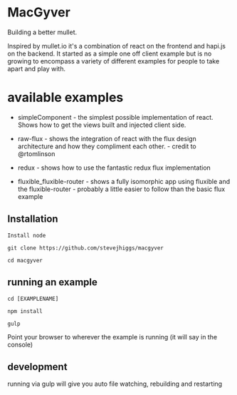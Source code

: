 # MacGyver

Building a better mullet.

Inspired by mullet.io it's a combination of react on the frontend and hapi.js on the backend. It started as a simple one off client example
but is no growing to encompass a variety of different examples for people to take apart and play with.

# available examples

* simpleComponent - the simplest possible implementation of react. Shows how to get the views built and injected client side.

* raw-flux - shows the integration of react with the flux design architecture and how they compliment each other. - credit to @rtomlinson
* redux - shows how to use the fantastic redux flux implementation
* fluxible_fluxible-router - shows a fully isomorphic app using fluxible and the fluxible-router - probably a little easier to follow than the basic flux example

## Installation

    Install node

    git clone https://github.com/stevejhiggs/macgyver

    cd macgyver

## running an example

    cd [EXAMPLENAME]

    npm install

    gulp

Point your browser to wherever the example is running (it will say in the console)

## development

running via gulp will give you auto file watching, rebuilding and restarting





